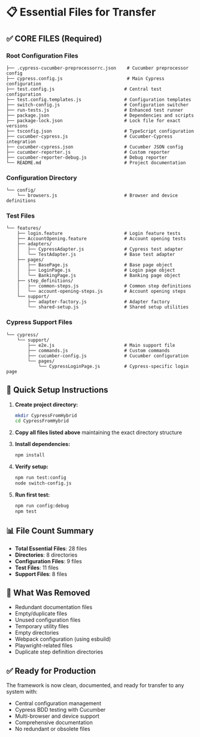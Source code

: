 # 📋 Essential Files for Transfer

## ✅ CORE FILES (Required)

### Root Configuration Files
```
├── .cypress-cucumber-preprocessorrc.json    # Cucumber preprocessor config
├── cypress.config.js                        # Main Cypress configuration  
├── test.config.js                          # Central test configuration
├── test.config.templates.js                # Configuration templates
├── switch-config.js                        # Configuration switcher
├── run-tests.js                            # Enhanced test runner
├── package.json                            # Dependencies and scripts
├── package-lock.json                       # Lock file for exact versions
├── tsconfig.json                           # TypeScript configuration
├── cucumber-cypress.js                     # Cucumber-Cypress integration
├── cucumber-cypress.json                   # Cucumber JSON config
├── cucumber-reporter.js                    # Custom reporter
├── cucumber-reporter-debug.js              # Debug reporter
└── README.md                               # Project documentation
```

### Configuration Directory
```
└── config/
    └── browsers.js                         # Browser and device definitions
```

### Test Files
```
└── features/
    ├── login.feature                       # Login feature tests
    ├── AccountOpening.feature              # Account opening tests
    ├── adapters/
    │   ├── CypressAdapter.js               # Cypress test adapter
    │   └── TestAdapter.js                  # Base test adapter
    ├── pages/
    │   ├── BasePage.js                     # Base page object
    │   ├── LoginPage.js                    # Login page object
    │   └── BankingPage.js                  # Banking page object
    ├── step_definitions/
    │   ├── common-steps.js                 # Common step definitions
    │   └── account-opening-steps.js        # Account opening steps
    └── support/
        ├── adapter-factory.js              # Adapter factory
        └── shared-setup.js                 # Shared setup utilities
```

### Cypress Support Files
```
└── cypress/
    └── support/
        ├── e2e.js                          # Main support file
        ├── commands.js                     # Custom commands
        ├── cucumber-config.js              # Cucumber configuration
        └── pages/
            └── CypressLoginPage.js         # Cypress-specific login page
```

## 🚀 Quick Setup Instructions

1. **Create project directory:**
   ```bash
   mkdir CypressFromHybrid
   cd CypressFromHybrid
   ```

2. **Copy all files listed above** maintaining the exact directory structure

3. **Install dependencies:**
   ```bash
   npm install
   ```

4. **Verify setup:**
   ```bash
   npm run test:config
   node switch-config.js
   ```

5. **Run first test:**
   ```bash
   npm run config:debug
   npm test
   ```

## 📊 File Count Summary
- **Total Essential Files**: 28 files
- **Directories**: 8 directories  
- **Configuration Files**: 9 files
- **Test Files**: 11 files
- **Support Files**: 8 files

## 🎯 What Was Removed
- Redundant documentation files
- Empty/duplicate files
- Unused configuration files
- Temporary utility files
- Empty directories
- Webpack configuration (using esbuild)
- Playwright-related files
- Duplicate step definition directories

## ✅ Ready for Production
The framework is now clean, documented, and ready for transfer to any system with:
- Central configuration management
- Cypress BDD testing with Cucumber
- Multi-browser and device support
- Comprehensive documentation
- No redundant or obsolete files
